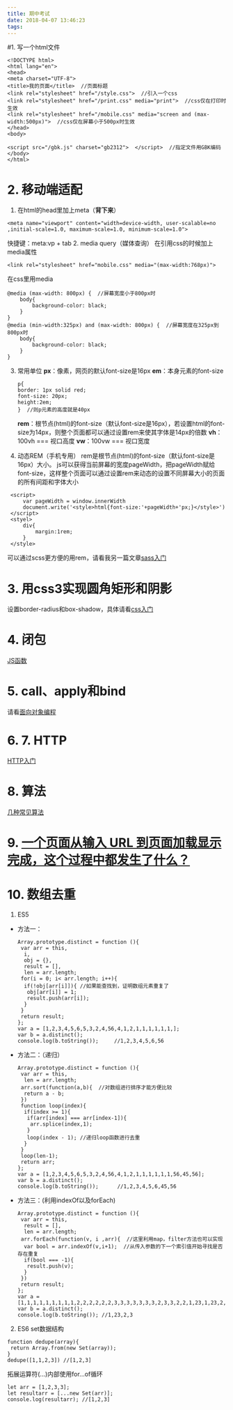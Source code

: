 ```yaml
---
title: 期中考试
date: 2018-04-07 13:46:23
tags:
---
```

#1. 写一个html文件
```
<!DOCTYPE html>
<html lang="en">
<head>
<meta charset="UTF-8">
<title>我的页面</title>  //页面标题
<link rel="stylesheet" href="/style.css">  //引入一个css
<link rel="stylesheet" href="/print.css" media="print">  //css仅在打印时生效
<link rel="stylesheet" href="/mobile.css" media="screen and (max-width:500px)">  //css仅在屏幕小于500px时生效
</head>
<body>

<script src="/gbk.js" charset="gb2312">  </script>  //指定文件用GBK编码
</body>
</html>
```
# 2. 移动端适配
1. 在html的head里加上meta（**背下来**）
```
<meta name="viewport" content="width=device-width, user-scalable=no ,initial-scale=1.0, maximum-scale=1.0, minimum-scale=1.0">
```
快捷键：meta:vp + tab
2. media query（媒体查询）
在引用css的时候加上media属性
```
<link rel="stylesheet" href="mobile.css" media="(max-width:768px)">
```
在css里用media
```
@media (max-width: 800px) {  //屏幕宽度小于800px时
    body{
        background-color: black;
    }
}
@media (min-width:325px) and (max-width: 800px) {  //屏幕宽度在325px到800px时
    body{
        background-color: black;
    }
}
```
3. 常用单位
**px**：像素，网页的默认font-size是16px
**em**：本身元素的font-size
    ```
    p{
    border: 1px solid red;
    font-size: 20px;
    height:2em;
    }  //则p元素的高度就是40px
    ```

    **rem**：根节点(html)的font-size（默认font-size是16px），若设置html的font-size为14px，则整个页面都可以通过设置rem来使其字体是14px的倍数
**vh**：100vh === 视口高度
**vw**：100vw === 视口宽度

4. 动态REM（手机专用）
rem是根节点(html)的font-size（默认font-size是16px）大小。
js可以获得当前屏幕的宽度pageWidth，把pageWidth赋给font-size，这样整个页面可以通过设置rem来动态的设置不同屏幕大小的页面的所有间距和字体大小

```
 <script>
     var pageWidth = window.innerWidth
     document.write('<style>html{font-size:'+pageWidth+'px;}</style>')
 </script>
 <styel>
     div{
         margin:1rem;
     }
 </style>
```
可以通过scss更方便的用rem，请看我另一篇文章[sass入门](https://www.jianshu.com/p/d9eeb745fc2f)
# 3. 用css3实现圆角矩形和阴影
设置border-radius和box-shadow，具体请看[css入门](https://www.jianshu.com/p/33ed5e1eed3d)
# 4. 闭包
[JS函数](https://www.jianshu.com/p/1b620bce17fe)
# 5. call、apply和bind
请看[面向对象编程](https://www.jianshu.com/p/629c23652906)
# 6. 7. HTTP
[HTTP入门](https://www.jianshu.com/p/b709cbd84fbe)
# 8. 算法
[几种常见算法](https://www.jianshu.com/p/4584a2453406)
# 9. [一个页面从输入 URL 到页面加载显示完成，这个过程中都发生了什么？](https://www.jianshu.com/p/d52ca231cc1b)
# 10. 数组去重
1. ES5
  - 方法一：
    ```
    Array.prototype.distinct = function (){
     var arr = this,
      i,
      obj = {},
      result = [],
      len = arr.length;
     for(i = 0; i< arr.length; i++){
      if(!obj[arr[i]]){ //如果能查找到，证明数组元素重复了
       obj[arr[i]] = 1;
       result.push(arr[i]);
      }
     }
     return result;
    };
    var a = [1,2,3,4,5,6,5,3,2,4,56,4,1,2,1,1,1,1,1,1,];
    var b = a.distinct();
    console.log(b.toString());     //1,2,3,4,5,6,56
    ```
  - 方法二：（递归）
    ```
    Array.prototype.distinct = function (){
     var arr = this,
      len = arr.length;
     arr.sort(function(a,b){  //对数组进行排序才能方便比较
      return a - b;
     })
     function loop(index){
      if(index >= 1){
       if(arr[index] === arr[index-1]){
        arr.splice(index,1);
       }
       loop(index - 1); //递归loop函数进行去重
      }
     }
     loop(len-1);
     return arr;
    };
    var a = [1,2,3,4,5,6,5,3,2,4,56,4,1,2,1,1,1,1,1,1,56,45,56];
    var b = a.distinct();
    console.log(b.toString());      //1,2,3,4,5,6,45,56
    ```
  - 方法三：(利用indexOf以及forEach)
    ```
    Array.prototype.distinct = function (){
     var arr = this,
      result = [],
      len = arr.length;
     arr.forEach(function(v, i ,arr){  //这里利用map，filter方法也可以实现
      var bool = arr.indexOf(v,i+1);  //从传入参数的下一个索引值开始寻找是否存在重复
      if(bool === -1){
       result.push(v);
      }
     })
     return result;
    };
    var a = [1,1,1,1,1,1,1,1,1,2,2,2,2,2,2,3,3,3,3,3,3,3,2,3,3,2,2,1,23,1,23,2,3,2,3,2,3];
    var b = a.distinct();
    console.log(b.toString()); //1,23,2,3
    ```
2. ES6
set数据结构
```
function dedupe(array){
 return Array.from(new Set(array));
}
dedupe([1,1,2,3]) //[1,2,3]
```
拓展运算符(...)内部使用for...of循环
```
let arr = [1,2,3,3];
let resultarr = [...new Set(arr)]; 
console.log(resultarr); //[1,2,3]
```
